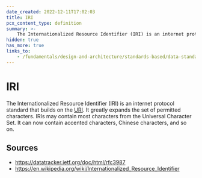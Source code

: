 ```yaml
---
date_created: 2022-12-11T17:02:03
title: IRI
pcx_content_type: definition
summary: >-
    The Internationalized Resource Identifier (IRI) is an internet protocol standard that builds on the [URI](/fundamentals/design-and-architecture/standards-based/data-standards/#uri). It greatly expands the set of permitted characters. IRIs may contain most characters from the Universal Character Set.
hidden: true
has_more: true
links_to:
    - /fundamentals/design-and-architecture/standards-based/data-standards/uri
---
```


# IRI

The Internationalized Resource Identifier (IRI) is an internet protocol standard that builds on the [URI](/fundamentals/design-and-architecture/standards-based/data-standards/uri). It greatly expands the set of permitted characters. IRIs may contain most characters from the Universal Character Set. It can now contain accented characters, Chinese characters, and so on.

## Sources

-   https://datatracker.ietf.org/doc/html/rfc3987
-   https://en.wikipedia.org/wiki/Internationalized_Resource_Identifier

